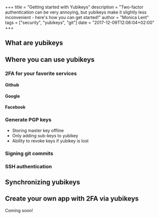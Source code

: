 +++
title = "Getting started with Yubikeys"
description = "Two-factor authentication can be very annoying, but yubikeys make it slightly less inconvenient - here's how you can get started!"
author = "Monica Lent"
tags = ["security", "yubikeys", "git"]
date = "2017-12-09T12:06:04+02:00"
+++

## What are yubikeys

## Where you can use yubikeys

### 2FA for your favorite services

#### Github

#### Google

#### Facebook

### Generate PGP keys

* Storing master key offline
* Only adding sub-keys to yubikey
* Ability to revoke keys if yubikey is lost

### Signing git commits

### SSH authentication

## Synchronizing yubikeys

## Create your own app with 2FA via yubikeys

Coming soon!
